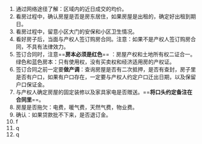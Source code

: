 1. 通过网络途径了解：区域内的近日成交的均价。
2. 看房过程中，确认房屋是否是房东居住，如果房屋是出租的，确定好出租到期日。
3. 看房过程中，留意小区大门的安保和小区卫生情况。
4. 看好房子后，当面与产权人签订购房合同。注意：如果不是产权人签订购房合同，不具有法律效力。
5. 签订合同时，注意==**房本必须是红色**== ：房屋产权和土地所有权二证合一。绿色和蓝色房本：只有使用权，没有买卖权和经济适用房的产权证。
6. 签订合同之前一定要**做产调**：查询房屋是否有二次抵押，是否有查封，房子里是否有户口，如果有户口存在，一定要与产权人约定户口迁出日期，以及保留户口保证金。
7. 与产权人确定房屋的固定装修以及家具家电是否赠送。==**将口头约定备注在合同里**==。
8. 房屋是否拖欠：电费，暖气费，天然气费，物业费。
9. 确认：如果贷款批不下来，是否退订金。
10. f
11. q
12. q